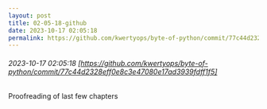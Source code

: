 ```yaml
---
layout: post
title: 02-05-18-github
date: 2023-10-17 02:05:18
permalink: https://github.com/kwertyops/byte-of-python/commit/77c44d2328eff0e8c3e47080e17ad3939fdff1f5
---
```


###### 2023-10-17 02:05:18 [https://github.com/kwertyops/byte-of-python/commit/77c44d2328eff0e8c3e47080e17ad3939fdff1f5]
Proofreading of last few chapters
